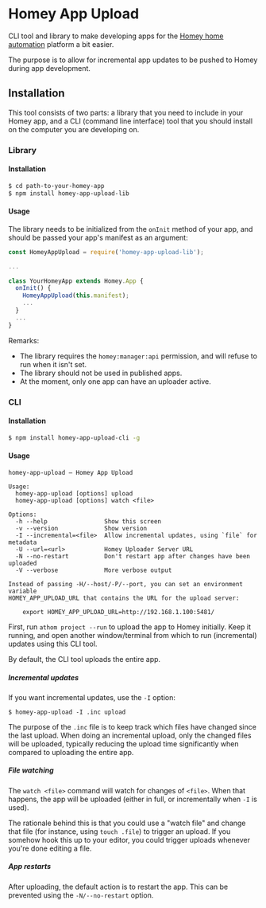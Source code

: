 # Homey App Upload

CLI tool and library to make developing apps for the [Homey home automation](http://athom.com) platform a bit easier.

The purpose is to allow for incremental app updates to be pushed to Homey during app development.

## Installation

This tool consists of two parts: a library that you need to include in your Homey app, and a CLI (command line interface) tool that you should install on the computer you are developing on.

### Library

#### Installation

```bash
$ cd path-to-your-homey-app
$ npm install homey-app-upload-lib
```

#### Usage

The library needs to be initialized from the `onInit` method of your app, and should be passed your app's manifest as an argument:

```javascript
const HomeyAppUpload = require('homey-app-upload-lib');

...

class YourHomeyApp extends Homey.App {
  onInit() {
    HomeyAppUpload(this.manifest);
    ...
  }
  ...
}
```

Remarks:
* The library requires the `homey:manager:api` permission, and will refuse to run when it isn't set.
* The library should not be used in published apps.
* At the moment, only one app can have an uploader active.

### CLI

#### Installation

```bash
$ npm install homey-app-upload-cli -g
```

#### Usage

```
homey-app-upload – Homey App Upload

Usage:
  homey-app-upload [options] upload
  homey-app-upload [options] watch <file>

Options:
  -h --help                Show this screen
  -v --version             Show version
  -I --incremental=<file>  Allow incremental updates, using `file` for metadata
  -U --url=<url>           Homey Uploader Server URL
  -N --no-restart          Don't restart app after changes have been uploaded
  -V --verbose             More verbose output

Instead of passing -H/--host/-P/--port, you can set an environment variable
HOMEY_APP_UPLOAD_URL that contains the URL for the upload server:

    export HOMEY_APP_UPLOAD_URL=http://192.168.1.100:5481/
```

First, run `athom project --run` to upload the app to Homey initially. Keep it running, and open another window/terminal from which to run (incremental) updates using this CLI tool.

By default, the CLI tool uploads the entire app.

##### Incremental updates

If you want incremental updates, use the `-I` option:

```
$ homey-app-upload -I .inc upload
```

The purpose of the `.inc` file is to keep track which files have changed since the last upload. When doing an incremental upload, only the changed files will be uploaded, typically reducing the upload time significantly when compared to uploading the entire app.

##### File watching

The `watch <file>` command will watch for changes of `<file>`. When that happens, the app will be uploaded (either in full, or incrementally when `-I` is used).

The rationale behind this is that you could use a "watch file" and change that file (for instance, using `touch .file`) to trigger an upload. If you somehow hook this up to your editor, you could trigger uploads whenever you're done editing a file.

##### App restarts

After uploading, the default action is to restart the app. This can be prevented using the `-N/--no-restart` option.
